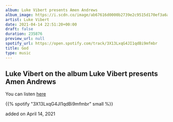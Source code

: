 ```yaml
---
album: Luke Vibert presents Amen Andrews
album_image: https://i.scdn.co/image/ab67616d0000b2739e2c9515d170ef3a6a776633
artist: Luke Vibert
date: 2021-04-14 22:51:20+00:00
draft: false
duration: 235876
preview_url: null
spotify_url: https://open.spotify.com/track/3X13LxqG4JI1qdBi9mfmbr
title: God
type: music
---
```



## Luke Vibert on the album Luke Vibert presents Amen Andrews

You can listen [here](https://open.spotify.com/track/3X13LxqG4JI1qdBi9mfmbr)

{{% spotify "3X13LxqG4JI1qdBi9mfmbr" small %}}

added on April 14, 2021
